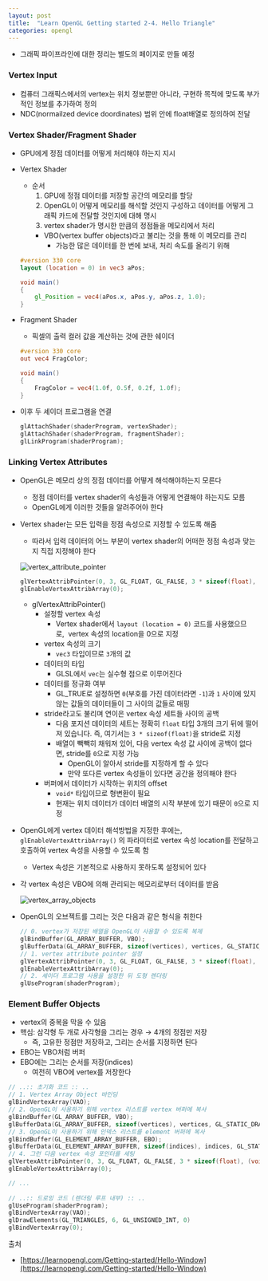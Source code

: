 ```yaml
---
layout: post
title:  "Learn OpenGL Getting started 2-4. Hello Triangle"
categories: opengl
---
```


- 그래픽 파이프라인에 대한 정리는 별도의 페이지로 만들 예정

### Vertex Input
  - 컴퓨터 그래픽스에서의 vertex는 위치 정보뿐만 아니라, 구현하 목적에 맞도록 부가적인 정보를 추가하여 정의
  - NDC(normailzed device doordinates) 범위 안에 float배열로 정의하여 전달
### Vertex Shader/Fragment Shader
  - GPU에게 정점 데이터를 어떻게 처리해야 하는지 지시
  - Vertex Shader
      - 순서
          1. GPU에 정점 데이터를 저장할 공간의 메모리를 할당
          2. OpenGL이 어떻게 메모리를 해석할 것인지 구성하고 데이터를 어떻게 그래픽 카드에 전달할 것인지에 대해 명시
          3. vertex shader가 명시한 만큼의 정점들을 메모리에서 처리
          - VBO(vertex buffer objects)라고 불리는 것을 통해 이 메모리를 관리
              - 가능한 많은 데이터를 한 번에 보내, 처리 속도를 올리기 위해
      
      ```glsl
      #version 330 core
      layout (location = 0) in vec3 aPos;
      
      void main()
      {
          gl_Position = vec4(aPos.x, aPos.y, aPos.z, 1.0);
      }
      ```
      
  - Fragment Shader
      - 픽셀의 출력 컬러 값을 계산하는 것에 관한 쉐이더
      
      ```glsl
      #version 330 core
      out vec4 FragColor;
      
      void main()
      {
          FragColor = vec4(1.0f, 0.5f, 0.2f, 1.0f);
      }
      ```
      
  - 이후 두 셰이더 프로그램을 연결
  
    ```cpp
    glAttachShader(shaderProgram, vertexShader);
    glAttachShader(shaderProgram, fragmentShader);
    glLinkProgram(shaderProgram);
    ```
      
### Linking Vertex Attributes

- OpenGL은 메모리 상의 정점 데이터를 어떻게 해석해야하는지 모른다
    - 정점 데이터를 vertex shader의 속성들과 어떻게 연결해야 하는지도 모름
    - OpenGL에게 이러한 것들을 알려주어야 한다
- Vertex shader는 모든 입력을 정점 속성으로 지정할 수 있도록 해줌
    - 따라서 입력 데이터의 어느 부분이 vertex shader의 어떠한 정점 속성과 맞는지 직접 지정해야 한다
    
    ![vertex_attribute_pointer](https://user-images.githubusercontent.com/42532724/196231020-f6b7ac73-5825-42bc-a0f3-2cc082a4f835.png)
    
    ```cpp
    glVertexAttribPointer(0, 3, GL_FLOAT, GL_FALSE, 3 * sizeof(float), (void*)0);
    glEnableVertexAttribArray(0);
    ```
    
    - glVertexAttribPointer()
        - 설정할 vertex 속성
            - Vertex shader에서 `layout (location = 0)` 코드를 사용했으므로,  vertex 속성의 location을 0으로 지정
        - vertex 속성의 크기
            - `vec3` 타입이므로 `3`개의 값
        - 데이터의 타입
            - GLSL에서 `vec`는 실수형 점으로 이루어진다
        - 데이터를 정규화 여부
            - GL_TRUE로 설정하면 `0`(부호를 가진 데이터라면 `-1`)과 `1` 사이에 있지 않는 값들의 데이터들이 그 사이의 값들로 매핑
        - stride라고도 불리며 연이은 vertex 속성 세트들 사이의 공백
            - 다음 포지션 데이터의 세트는 정확히 `float` 타입 3개의 크기 뒤에 떨어져 있습니다. 즉, 여기서는 `3 * sizeof(float)`을 stride로 지정
            - 배열이 빽빽히 채워져 있어, 다음 vertex 속성 값 사이에 공백이 없다면, stride를 `0`으로 지정 가능
                - OpenGL이 알아서 stride를 지정하게 할 수 있다
                - 만약 또다른 vertex 속성들이 있다면 공간을 정의해야 한다
        - 버퍼에서 데이터가 시작하는 위치의 offset
            - `void*` 타입이므로 형변환이 필요
            - 현재는 위치 데이터가 데이터 배열의 시작 부분에 있기 때문이 `0`으로 지정
- OpenGL에게 vertex 데이터 해석방법을 지정한 후에는,  `glEnableVertexAttribArray()` 의 파라미터로 vertex 속성 location를 전달하고 호출하여 vertex 속성을 사용할 수 있도록 함
    - Vertex 속성은 기본적으로 사용하지 못하도록 설정되어 있다
- 각 vertex 속성은 VBO에 의해 관리되는 메모리로부터 데이터를 받음
    
    ![vertex_array_objects](https://user-images.githubusercontent.com/42532724/196231015-d589b531-e701-498d-87b7-3dcdd119ac11.png)
    
- OpenGL의 오브젝트를 그리는 것은 다음과 같은 형식을 취한다
    
    ```cpp
    // 0. vertex가 저장된 배열을 OpenGL이 사용할 수 있도록 복제
    glBindBuffer(GL_ARRAY_BUFFER, VBO);
    glBufferData(GL_ARRAY_BUFFER, sizeof(vertices), vertices, GL_STATIC_DRAW);
    // 1. vertex attribute pointer 설정
    glVertexAttribPointer(0, 3, GL_FLOAT, GL_FALSE, 3 * sizeof(float), (void*)0);
    glEnableVertexAttribArray(0);  
    // 2. 셰이더 프로그램 사용을 설정한 뒤 도형 렌더링
    glUseProgram(shaderProgram);
    ```
    
### Element Buffer Objects
  - vertex의 중복을 막을 수 있음
  - 핵심: 삼각형 두 개로 사각형을 그리는 경우 → 4개의 정점만 저장
      - 즉, 고유한 정점만 저장하고, 그리는 순서를 지정하면 된다
  - EBO는 VBO처럼 버퍼
  - EBO에는 그리는 순서를 저장(indices)
      - 여전히 VBO에 vertex를 저장한다
  
  ```cpp
  // ..:: 초기화 코드 :: ..
  // 1. Vertex Array Object 바인딩
  glBindVertexArray(VAO);
  // 2. OpenGL이 사용하기 위해 vertex 리스트를 vertex 버퍼에 복사
  glBindBuffer(GL_ARRAY_BUFFER, VBO);
  glBufferData(GL_ARRAY_BUFFER, sizeof(vertices), vertices, GL_STATIC_DRAW);
  // 3. OpenGL이 사용하기 위해 인덱스 리스트를 element 버퍼에 복사
  glBindBuffer(GL_ELEMENT_ARRAY_BUFFER, EBO);
  glBufferData(GL_ELEMENT_ARRAY_BUFFER, sizeof(indices), indices, GL_STATIC_DRAW);
  // 4. 그런 다음 vertex 속성 포인터를 세팅
  glVertexAttribPointer(0, 3, GL_FLOAT, GL_FALSE, 3 * sizeof(float), (void*)0);
  glEnableVertexAttribArray(0);  
  
  // ...
    
  // ..:: 드로잉 코드 (렌더링 루프 내부) :: ..
  glUseProgram(shaderProgram);
  glBindVertexArray(VAO);
  glDrawElements(GL_TRIANGLES, 6, GL_UNSIGNED_INT, 0)
  glBindVertexArray(0);
  ```

출처

- [https://learnopengl.com/Getting-started/Hello-Window](https://learnopengl.com/Getting-started/Hello-Window)